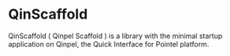 # QinScaffold

QinScaffold ( Qinpel Scaffold ) is a library with the minimal startup application on Qinpel, the Quick Interface for Pointel platform.
